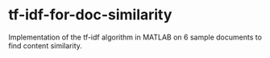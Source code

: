 # tf-idf-for-doc-similarity
Implementation of the tf-idf algorithm in MATLAB on 6 sample documents to find content similarity.

